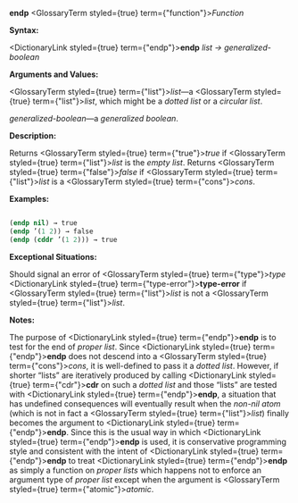 **endp** <GlossaryTerm styled={true} term={"function"}><i>Function</i></GlossaryTerm> 



**Syntax:** 



<DictionaryLink styled={true} term={"endp"}><b>endp</b></DictionaryLink> *list → generalized-boolean* 



**Arguments and Values:** 



<GlossaryTerm styled={true} term={"list"}><i>list</i></GlossaryTerm>—a <GlossaryTerm styled={true} term={"list"}><i>list</i></GlossaryTerm>, which might be a *dotted list* or a *circular list*. 



*generalized-boolean*—a *generalized boolean*. 



**Description:** 



Returns <GlossaryTerm styled={true} term={"true"}><i>true</i></GlossaryTerm> if <GlossaryTerm styled={true} term={"list"}><i>list</i></GlossaryTerm> is the *empty list*. Returns <GlossaryTerm styled={true} term={"false"}><i>false</i></GlossaryTerm> if <GlossaryTerm styled={true} term={"list"}><i>list</i></GlossaryTerm> is a <GlossaryTerm styled={true} term={"cons"}><i>cons</i></GlossaryTerm>. 



**Examples:**
```lisp

(endp nil) → true 
(endp ’(1 2)) → false 
(endp (cddr ’(1 2))) → true 

```
**Exceptional Situations:** 



Should signal an error of <GlossaryTerm styled={true} term={"type"}><i>type</i></GlossaryTerm> <DictionaryLink styled={true} term={"type-error"}><b>type-error</b></DictionaryLink> if <GlossaryTerm styled={true} term={"list"}><i>list</i></GlossaryTerm> is not a <GlossaryTerm styled={true} term={"list"}><i>list</i></GlossaryTerm>. 



**Notes:** 



The purpose of <DictionaryLink styled={true} term={"endp"}><b>endp</b></DictionaryLink> is to test for the end of *proper list*. Since <DictionaryLink styled={true} term={"endp"}><b>endp</b></DictionaryLink> does not descend into a <GlossaryTerm styled={true} term={"cons"}><i>cons</i></GlossaryTerm>, it is well-defined to pass it a *dotted list*. However, if shorter “lists” are iteratively produced by calling <DictionaryLink styled={true} term={"cdr"}><b>cdr</b></DictionaryLink> on such a *dotted list* and those “lists” are tested with <DictionaryLink styled={true} term={"endp"}><b>endp</b></DictionaryLink>, a situation that has undefined consequences will eventually result when the *non-nil atom* (which is not in fact a <GlossaryTerm styled={true} term={"list"}><i>list</i></GlossaryTerm>) finally becomes the argument to <DictionaryLink styled={true} term={"endp"}><b>endp</b></DictionaryLink>. Since this is the usual way in which <DictionaryLink styled={true} term={"endp"}><b>endp</b></DictionaryLink> is used, it is conservative programming style and consistent with the intent of <DictionaryLink styled={true} term={"endp"}><b>endp</b></DictionaryLink> to treat <DictionaryLink styled={true} term={"endp"}><b>endp</b></DictionaryLink> as simply a function on *proper lists* which happens not to enforce an argument type of *proper list* except when the argument is <GlossaryTerm styled={true} term={"atomic"}><i>atomic</i></GlossaryTerm>. 



